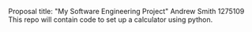 Proposal title: "My Software Engineering Project"
Andrew Smith 1275109
This repo will contain code to set up a calculator using python.
